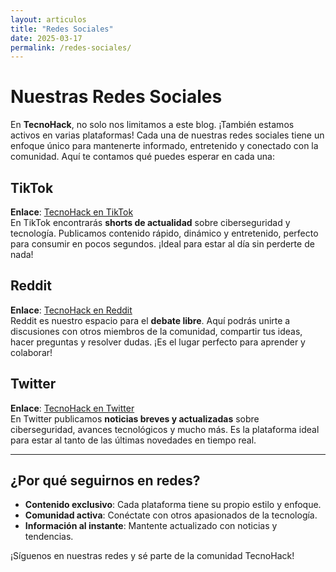 ```yaml
---
layout: articulos
title: "Redes Sociales"
date: 2025-03-17
permalink: /redes-sociales/
---
```


# Nuestras Redes Sociales

En **TecnoHack**, no solo nos limitamos a este blog. ¡También estamos activos en varias plataformas! Cada una de nuestras redes sociales tiene un enfoque único para mantenerte informado, entretenido y conectado con la comunidad. Aquí te contamos qué puedes esperar en cada una:

## TikTok
**Enlace**: [TecnoHack en TikTok](https://www.tiktok.com/@tecnohackes?_t=ZN-8umnrGnoibS&_r=1)  
En TikTok encontrarás **shorts de actualidad** sobre ciberseguridad y tecnología. Publicamos contenido rápido, dinámico y entretenido, perfecto para consumir en pocos segundos. ¡Ideal para estar al día sin perderte de nada!

## Reddit
**Enlace**: [TecnoHack en Reddit](https://www.reddit.com/r/TecnoHack_/s/Ae3Q18zt4y)  
Reddit es nuestro espacio para el **debate libre**. Aquí podrás unirte a discusiones con otros miembros de la comunidad, compartir tus ideas, hacer preguntas y resolver dudas. ¡Es el lugar perfecto para aprender y colaborar!

## Twitter
**Enlace**: [TecnoHack en Twitter](https://x.com/tecnohack_es?s=21)  
En Twitter publicamos **noticias breves y actualizadas** sobre ciberseguridad, avances tecnológicos y mucho más. Es la plataforma ideal para estar al tanto de las últimas novedades en tiempo real.

---

## ¿Por qué seguirnos en redes?
- **Contenido exclusivo**: Cada plataforma tiene su propio estilo y enfoque.
- **Comunidad activa**: Conéctate con otros apasionados de la tecnología.
- **Información al instante**: Mantente actualizado con noticias y tendencias.

¡Síguenos en nuestras redes y sé parte de la comunidad TecnoHack!